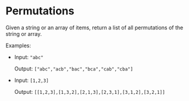 # Permutations

Given a string or an array of items, return a list of all permutations of the string or array.

Examples:

- Input: `"abc"`

  Output: `["abc","acb","bac","bca","cab","cba"]`

- Input: `[1,2,3]`

  Output: `[[1,2,3],[1,3,2],[2,1,3],[2,3,1],[3,1,2],[3,2,1]]`
